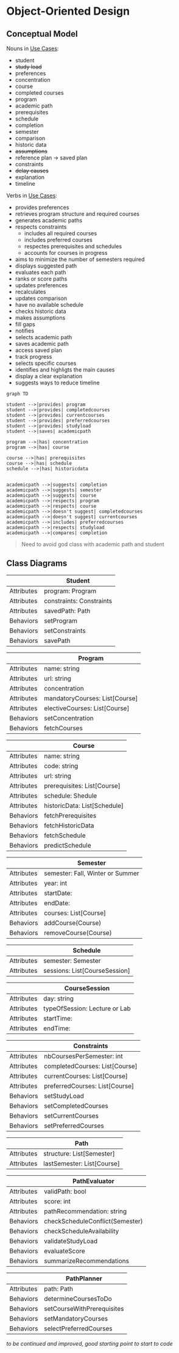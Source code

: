 # Object-Oriented Design

## Conceptual Model

Nouns in [Use Cases](use-cases.md):

- student
- ~~study load~~
- preferences
- concentration
- course
- completed courses
- program
- academic path
- prerequisites
- schedule
- completion
- semester
- comparison
- historic data
- ~~assumptions~~
- reference plan → saved plan
- constraints
- ~~delay causes~~
- explanation
- timeline

Verbs in [Use Cases](use-cases.md):

- provides preferences
- retrieves program structure and required courses
- generates academic paths
- respects constraints
  - includes all required courses
  - includes preferred courses
  - respectes prerequisites and schedules
  - accounts for courses in progress
- aims to minimize the number of semesters required
- displays suggested path
- evaluates each path
- ranks or score paths
- updates preferences
- recalculates
- updates comparison
- have no available schedule
- checks historic data
- makes assumptions
- fill gaps
- notifies
- selects academic path
- saves academic path
- access saved plan
- track progress
- selects specific courses
- identifies and highligts the main causes
- display a clear explanation
- suggests ways to reduce timeline

```mermaid
graph TD

student -->|provides| program
student -->|provides| completedcourses
student -->|provides| currentcourses
student -->|provides| preferredcourses
student -->|provides| studyload
student -->|saves| academicpath

program -->|has| concentration
program -->|has| course

course -->|has| prerequisites
course -->|has| schedule
schedule -->|has| historicdata


academicpath -->|suggests| completion
academicpath -->|suggests| semester
academicpath -->|suggests| course
academicpath -->|respects| program
academicpath -->|respects| course
academicpath -->|doesn't suggest| completedcourses
academicpath -->|doesn't suggest| currentcourses
academicpath -->|includes| preferredcourses
academicpath -->|respects| studyload
academicpath -->|compares| completion
```

> Need to avoid god class with academic path and student

## Class Diagrams

|            | Student                  |
| ---------- | ------------------------ |
| Attributes | program: Program         |
| Attributes | constraints: Constraints |
| Attributes | savedPath: Path          |
| Behaviors  | setProgram               |
| Behaviors  | setConstraints           |
| Behaviors  | savePath                 |

|            | Program                        |
| ---------- | ------------------------------ |
| Attributes | name: string                   |
| Attributes | url: string                    |
| Attributes | concentration                  |
| Attributes | mandatoryCourses: List[Course] |
| Attributes | electiveCourses: List[Course]  |
| Behaviors  | setConcentration               |
| Behaviors  | fetchCourses                   |

|            | Course                       |
| ---------- | ---------------------------- |
| Attributes | name: string                 |
| Attributes | code: string                 |
| Attributes | url: string                  |
| Attributes | prerequisites: List[Course]  |
| Attributes | schedule: Shedule            |
| Attributes | historicData: List[Schedule] |
| Behaviors  | fetchPrerequisites           |
| Behaviors  | fetchHistoricData            |
| Behaviors  | fetchSchedule                |
| Behaviors  | predictSchedule              |

|            | Semester                         |
| ---------- | -------------------------------- |
| Attributes | semester: Fall, Winter or Summer |
| Attributes | year: int                        |
| Attributes | startDate:                       |
| Attributes | endDate:                         |
| Attributes | courses: List[Course]            |
| Behaviors  | addCourse(Course)                |
| Behaviors  | removeCourse(Course)             |

|            | Schedule                      |
| ---------- | ----------------------------- |
| Attributes | semester: Semester            |
| Attributes | sessions: List[CourseSession] |

|            | CourseSession                 |
| ---------- | ----------------------------- |
| Attributes | day: string                   |
| Attributes | typeOfSession: Lecture or Lab |
| Attributes | startTime:                    |
| Attributes | endTime:                      |

|            | Constraints                    |
| ---------- | ------------------------------ |
| Attributes | nbCoursesPerSemester: int      |
| Attributes | completedCourses: List[Course] |
| Attributes | currentCourses: List[Course]   |
| Attributes | preferredCourses: List[Course] |
| Behaviors  | setStudyLoad                   |
| Behaviors  | setCompletedCourses            |
| Behaviors  | setCurrentCourses              |
| Behaviors  | setPreferredCourses            |

|            | Path                       |
| ---------- | -------------------------- |
| Attributes | structure: List[Semester]  |
| Attributes | lastSemester: List[Course] |

|            | PathEvaluator                   |
| ---------- | ------------------------------- |
| Attributes | validPath: bool                 |
| Attributes | score: int                      |
| Attributes | pathRecommendation: string      |
| Behaviors  | checkScheduleConflict(Semester) |
| Behaviors  | checkScheduleAvailability       |
| Behaviors  | validateStudyLoad               |
| Behaviors  | evaluateScore                   |
| Behaviors  | summarizeRecommendations        |

|            | PathPlanner                |
| ---------- | -------------------------- |
| Attributes | path: Path                 |
| Behaviors  | determineCoursesToDo       |
| Behaviors  | setCourseWithPrerequisites |
| Behaviors  | setMandatoryCourses        |
| Behaviors  | selectPreferredCourses     |

_to be continued and improved, good starting point to start to code_
